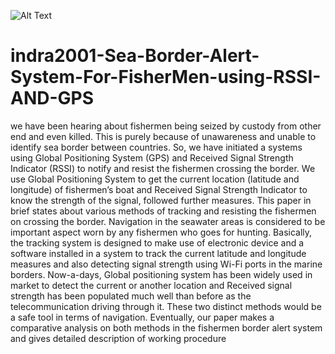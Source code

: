 ![Alt Text](Path_to_image)

# indra2001-Sea-Border-Alert-System-For-FisherMen-using-RSSI-AND-GPS
we have been hearing about fishermen being seized by custody from other end and even killed. This is purely because of unawareness and unable to identify sea border between countries. So, we have initiated a systems using Global Positioning System (GPS) and Received Signal Strength Indicator (RSSI) to notify and resist the fishermen crossing the border. We use Global Positioning System to get the current location (latitude and longitude) of fishermen’s boat and Received Signal Strength Indicator to know the strength of the signal, followed further measures. This paper in brief states about various methods of tracking and resisting the fishermen on crossing the border. Navigation in the seawater areas is considered to be important aspect worn by any fishermen who goes for hunting. Basically, the tracking system is designed to make use of electronic device and a software installed in a system to track the current latitude and longitude measures and also detecting signal strength using Wi-Fi ports in the marine borders. Now-a-days, Global positioning system has been widely used in market to detect the current or another location and Received signal strength has been populated much well than before as the telecommunication driving through it. These two distinct methods would be a safe tool in terms of navigation. Eventually, our paper makes a comparative analysis on both methods in the fishermen border alert system and gives detailed description of working procedure
